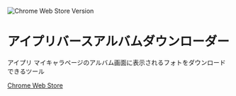 ![Chrome Web Store Version](https://img.shields.io/chrome-web-store/v/meogmfoncolnmjnkpedhmfbbajmcdfng)

# アイプリバースアルバムダウンローダー

アイプリ マイキャラページのアルバム画面に表示されるフォトをダウンロードできるツール

[Chrome Web Store](https://chromewebstore.google.com/detail/アイプリバースアルバムダウンローダー/meogmfoncolnmjnkpedhmfbbajmcdfng)
